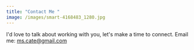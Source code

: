 ```yaml
---
title: "Contact Me "
image: /images/smart-4168483_1280.jpg
---
```

I'd love to talk about working with you, let's make a time to connect. Email me: [ms.cate@gmail.com](mailto:ms.cate@gmail.com)